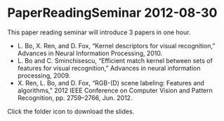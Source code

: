 PaperReadingSeminar 2012-08-30
=========

This paper reading seminar will introduce 3 papers in one hour.

* L. Bo, X. Ren, and D. Fox, “Kernel descriptors for visual recognition,” Advances in Neural Information Processing, 2010.
* L. Bo and C. Sminchisescu, “Efficient match kernel between sets of features for visual recognition,” Advances in neural information processing, 2009.
* X. Ren, L. Bo, and D. Fox, “RGB-(D) scene labeling: Features and algorithms,” 2012 IEEE Conference on Computer Vision and Pattern Recognition, pp. 2759–2766, Jun. 2012.

Click the folder icon to download the slides.
